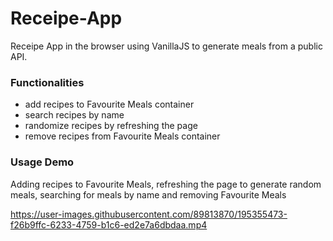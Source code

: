 # Receipe-App
Receipe App in the browser using VanillaJS to generate meals from a public API.

### Functionalities

- add recipes to Favourite Meals container
- search recipes by name
- randomize recipes by refreshing the page
- remove recipes from Favourite Meals container

### Usage Demo

Adding recipes to Favourite Meals, refreshing the page to generate random meals, searching for meals by name and removing Favourite Meals

https://user-images.githubusercontent.com/89813870/195355473-f26b9ffc-6233-4759-b1c6-ed2e7a6dbdaa.mp4

